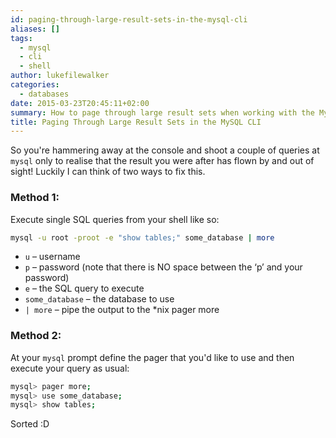 ```yaml
---
id: paging-through-large-result-sets-in-the-mysql-cli
aliases: []
tags:
  - mysql
  - cli
  - shell
author: lukefilewalker
categories:
  - databases
date: 2015-03-23T20:45:11+02:00
summary: How to page through large result sets when working with the MySQL command line tool.
title: Paging Through Large Result Sets in the MySQL CLI
---
```


So you're hammering away at the console and shoot a couple of queries at `mysql` only to realise that the result you were after has flown by and out of sight! Luckily I can think of two ways to fix this.

### Method 1:

Execute single SQL queries from your shell like so:
```bash 
mysql -u root -proot -e "show tables;" some_database | more
```

- `u` – username
- `p` – password (note that there is NO space between the ‘p’ and your password)
- `e` – the SQL query to execute
- `some_database` – the database to use
- `| more` – pipe the output to the *nix pager more

### Method 2:

At your `mysql` prompt define the pager that you'd like to use and then execute your query as usual:
```bash {linenos=table}
mysql> pager more;
mysql> use some_database;
mysql> show tables;
```

Sorted :D
